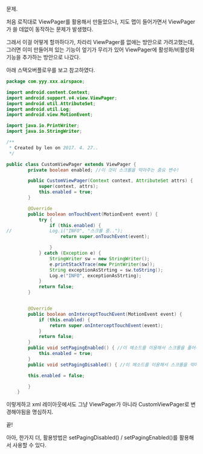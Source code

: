 
문제.

처음 로직대로 ViewPager를 활용해서 만들었으나,
지도 맵이 들어가면서 ViewPager가 쓸 데없이 동작하는 문제가 발생했다.

그래서 이걸 어떻게 할까하다가, 차라리 ViewPager를 없애는 방안으로 가려고했는데, 그러면 이미 만들어져 있는 기능이 엎기가 무리가 있어 ViewPager에 활성화/비활성화 기능을 추가하는 방안으로 나갔다.

아래 스택오버플로우를 보고 참고하였다.

```java
package com.yyy.xxx.airspace;

import android.content.Context;
import android.support.v4.view.ViewPager;
import android.util.AttributeSet;
import android.util.Log;
import android.view.MotionEvent;

import java.io.PrintWriter;
import java.io.StringWriter;

/**
 * Created by len on 2017. 4. 27..
 */

public class CustomViewPager extends ViewPager {
        private boolean enabled; //이 것이 스크롤을 막아주는 중요 변수!

        public CustomViewPager(Context context, AttributeSet attrs) {
            super(context, attrs);
            this.enabled = true;
        }

        @Override
        public boolean onTouchEvent(MotionEvent event) {
            try {
                if (this.enabled) {
//				Log.i("INFO", "스크롤 중..");
                    return super.onTouchEvent(event);

                }
            } catch (Exception e) {
                StringWriter sw = new StringWriter();
                e.printStackTrace(new PrintWriter(sw));
                String exceptionAsStrting = sw.toString();
                Log.e("INFO", exceptionAsStrting);
            }
            return false;
        }


        @Override
        public boolean onInterceptTouchEvent(MotionEvent event) {
            if (this.enabled) {
                return super.onInterceptTouchEvent(event);
            }
            return false;
        }
        public void setPagingEnabled() { //이 메소드를 이용해서 스크롤을 풀어주고
            this.enabled = true;
        }
        public void setPagingDisabled() { //이 메소드를 이용해서 스크롤을 막아줍니다.

        this.enabled = false;

        }
    }
```

이렇게하고 xml 레이아웃에서도 그냥 ViewPager가 아니라 CustomViewPager로 변경해야됨을 명심하지.

끝!

아아, 한가지 더, 활용방법은 setPagingDisabled() / setPagingEnabled()를 활용해서 사용할 수 있다.
